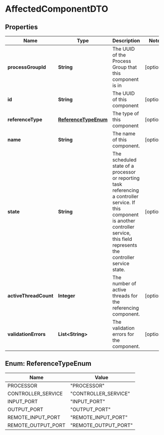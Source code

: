 # AffectedComponentDTO

## Properties
Name | Type | Description | Notes
------------ | ------------- | ------------- | -------------
**processGroupId** | **String** | The UUID of the Process Group that this component is in |  [optional]
**id** | **String** | The UUID of this component |  [optional]
**referenceType** | [**ReferenceTypeEnum**](#ReferenceTypeEnum) | The type of this component |  [optional]
**name** | **String** | The name of this component. |  [optional]
**state** | **String** | The scheduled state of a processor or reporting task referencing a controller service. If this component is another controller service, this field represents the controller service state. |  [optional]
**activeThreadCount** | **Integer** | The number of active threads for the referencing component. |  [optional]
**validationErrors** | **List&lt;String&gt;** | The validation errors for the component. |  [optional]

<a name="ReferenceTypeEnum"></a>
## Enum: ReferenceTypeEnum
Name | Value
---- | -----
PROCESSOR | &quot;PROCESSOR&quot;
CONTROLLER_SERVICE | &quot;CONTROLLER_SERVICE&quot;
INPUT_PORT | &quot;INPUT_PORT&quot;
OUTPUT_PORT | &quot;OUTPUT_PORT&quot;
REMOTE_INPUT_PORT | &quot;REMOTE_INPUT_PORT&quot;
REMOTE_OUTPUT_PORT | &quot;REMOTE_OUTPUT_PORT&quot;
